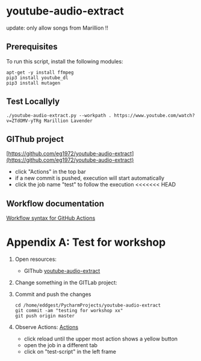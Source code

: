 # youtube-audio-extract

update: only allow songs from Marillion !!

## Prerequisites
To run this script, install the following modules:
```
apt-get -y install ffmpeg
pip3 install youtube_dl
pip3 install mutagen
```

## Test Locallyly
```
./youtube-audio-extract.py --workpath . https://www.youtube.com/watch?v=ZTdOMV-yTRg Marillion Lavender
```
## GIThub project
[https://github.com/eg1972/youtube-audio-extract](https://github.com/eg1972/youtube-audio-extract)

- click "Actions" in the top bar
- if a new commit is pushed, execution will start automatically
- click the job name "test" to follow the execution
<<<<<<< HEAD

## Workflow documentation
[Workflow syntax for GitHub Actions](https://help.github.com/en/actions/reference/workflow-syntax-for-github-actions)

# Appendix A: Test for workshop
1. Open resources:
   - GIThub [youtube-audio-extract](https://github.com/eg1972/youtube-audio-extract)
2. Change something in the GITLab project:
3. Commit and push the changes

   ```
   cd /home/eddgest/PycharmProjects/youtube-audio-extract
   git commit -am "testing for workshop xx"
   git push origin master 
   ```
5. Observe Actions: [Actions](https://github.com/eg1972/youtube-audio-extract/actions)
   - click reload until the upper most action shows a yellow button
   - open the job in a different tab
   - click on "test-script" in the left frame
